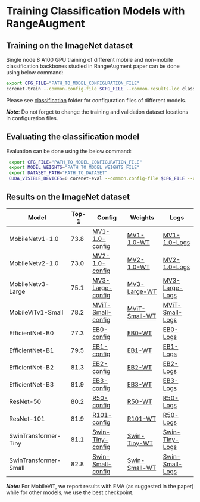 # Training Classification Models with RangeAugment

## Training on the ImageNet dataset

Single node 8 A100 GPU training of different mobile and non-mobile classification backbones studied in RangeAugment paper 
can be done using below command:

```bash 
export CFG_FILE="PATH_TO_MODEL_CONFIGURATION_FILE"
corenet-train --common.config-file $CFG_FILE --common.results-loc classification_results
```

Please see [classification](./classification) folder for configuration files of different models.

***Note***: Do not forget to change the training and validation dataset locations in configuration files.

## Evaluating the classification model

Evaluation can be done using the below command:

```bash
 export CFG_FILE="PATH_TO_MODEL_CONFIGURATION_FILE"
 export MODEL_WEIGHTS="PATH_TO_MODEL_WEIGHTS_FILE"
 export DATASET_PATH="PATH_TO_DATASET"
 CUDA_VISIBLE_DEVICES=0 corenet-eval --common.config-file $CFG_FILE --common.results-loc classification_results --model.classification.pretrained $MODEL_WEIGHTS --common.override-kwargs dataset.root_val=$DATASET_PATH
```

## Results on the ImageNet dataset

| Model             | Top-1 | Config                                                            | Weights                                                                                                   | Logs                                                                                                              | 
|-------------------|-------|-------------------------------------------------------------------|-----------------------------------------------------------------------------------------------------------|-------------------------------------------------------------------------------------------------------------------|
| MobileNetv1-1.0   | 73.8  | [MV1-1.0-config](classification/mobilenet_v1.yaml)              | [MV1-1.0-WT](https://docs-assets.developer.apple.com/ml-research/models/cvnets-v2/examples/range_augment/classification/mobilenetv1_1.0.pt)     | [MV1-1.0-Logs](https://docs-assets.developer.apple.com/ml-research/models/cvnets-v2/examples/range_augment/classification/mobilenetv1_1.0_logs.txt)     |
| MobileNetv2-1.0   | 73.0  | [MV2-1.0-config](classification/mobilenet_v2.yaml)              | [MV2-1.0-WT](https://docs-assets.developer.apple.com/ml-research/models/cvnets-v2/examples/range_augment/classification/mobilenetv2_1.0.pt)     | [MV2-1.0-Logs](https://docs-assets.developer.apple.com/ml-research/models/cvnets-v2/examples/range_augment/classification/mobilenetv2_1.0_logs.txt)     |
| MobileNetv3-Large | 75.1  | [MV3-Large-config](classification/mobilenet_v3.yaml)            | [MV3-Large-WT](https://docs-assets.developer.apple.com/ml-research/models/cvnets-v2/examples/range_augment/classification/mobilenetv3_large.pt) | [MV3-Large-Logs](https://docs-assets.developer.apple.com/ml-research/models/cvnets-v2/examples/range_augment/classification/mobilenetv3_large_logs.txt) |
| MobileViTv1-Small | 78.2  | [MViT-Small-config](classification/mobilevit_v1.yaml)           | [MViT-Small-WT](https://docs-assets.developer.apple.com/ml-research/models/cvnets-v2/examples/range_augment/classification/mobilevit_small.pt)  | [MViT-Small-Logs](https://docs-assets.developer.apple.com/ml-research/models/cvnets-v2/examples/range_augment/classification/mobilevit_small_logs.txt)  |
| EfficientNet-B0      | 77.3  | [EB0-config](classification/efficientnet_b0.yaml)               | [EB0-WT](https://docs-assets.developer.apple.com/ml-research/models/cvnets-v2/examples/range_augment/classification/efficientnet_b0.pt)         | [EB0-Logs](https://docs-assets.developer.apple.com/ml-research/models/cvnets-v2/examples/range_augment/classification/efficientnet_b0_logs.txt)         |
| EfficientNet-B1      | 79.5  | [EB1-config](classification/efficientnet_b1.yaml)               | [EB1-WT](https://docs-assets.developer.apple.com/ml-research/models/cvnets-v2/examples/range_augment/classification/efficientnet_b1.pt)         | [EB1-Logs](https://docs-assets.developer.apple.com/ml-research/models/cvnets-v2/examples/range_augment/classification/efficientnet_b1_logs.txt)         |
| EfficientNet-B2      | 81.3  | [EB2-config](classification/efficientnet_b2.yaml)               | [EB2-WT](https://docs-assets.developer.apple.com/ml-research/models/cvnets-v2/examples/range_augment/classification/efficientnet_b2.pt)         | [EB2-Logs](https://docs-assets.developer.apple.com/ml-research/models/cvnets-v2/examples/range_augment/classification/efficientnet_b2_logs.txt)         |
| EfficientNet-B3      | 81.9  | [EB3-config](classification/efficientnet_b3.yaml)               | [EB3-WT](https://docs-assets.developer.apple.com/ml-research/models/cvnets-v2/examples/range_augment/classification/efficientnet_b3.pt)         | [EB3-Logs](https://docs-assets.developer.apple.com/ml-research/models/cvnets-v2/examples/range_augment/classification/efficientnet_b3_logs.txt)         |
| ResNet-50            | 80.2  | [R50-config](classification/resnet_50.yaml)                     | [R50-WT](https://docs-assets.developer.apple.com/ml-research/models/cvnets-v2/examples/range_augment/classification/resnet_50.pt)               | [R50-Logs](https://docs-assets.developer.apple.com/ml-research/models/cvnets-v2/examples/range_augment/classification/resnet_50_logs.txt)               |
| ResNet-101           | 81.9  | [R101-config](classification/resnet_101.yaml)                   | [R101-WT](https://docs-assets.developer.apple.com/ml-research/models/cvnets-v2/examples/range_augment/classification/resnet_101.pt)             | [R50-Logs](https://docs-assets.developer.apple.com/ml-research/models/cvnets-v2/examples/range_augment/classification/resnet_101_logs.txt)              |
| SwinTransformer-Tiny | 81.1  | [Swin-Tiny-config](classification/swin_transformer_tiny.yaml)   | [Swin-Tiny-WT](https://docs-assets.developer.apple.com/ml-research/models/cvnets-v2/examples/range_augment/classification/swin_tiny.pt)         | [Swin-Tiny-Logs](https://docs-assets.developer.apple.com/ml-research/models/cvnets-v2/examples/range_augment/classification/swin_tiny_logs.txt)         |
| SwinTransformer-Small | 82.8  | [Swin-Small-config](classification/swin_transformer_small.yaml) | [Swin-Small-WT](https://docs-assets.developer.apple.com/ml-research/models/cvnets-v2/examples/range_augment/classification/swin_small.pt)      | [Swin-Small-Logs](https://docs-assets.developer.apple.com/ml-research/models/cvnets-v2/examples/range_augment/classification/swin_small_logs.txt)       |

 ***Note:*** For MobileViT, we report results with EMA (as suggested in the paper) while for other models, we use the best checkpoint.
